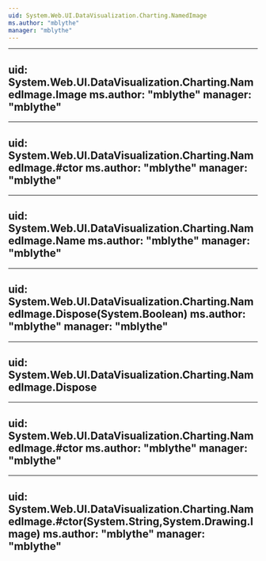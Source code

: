 ```yaml
---
uid: System.Web.UI.DataVisualization.Charting.NamedImage
ms.author: "mblythe"
manager: "mblythe"
---
```


---
uid: System.Web.UI.DataVisualization.Charting.NamedImage.Image
ms.author: "mblythe"
manager: "mblythe"
---

---
uid: System.Web.UI.DataVisualization.Charting.NamedImage.#ctor
ms.author: "mblythe"
manager: "mblythe"
---

---
uid: System.Web.UI.DataVisualization.Charting.NamedImage.Name
ms.author: "mblythe"
manager: "mblythe"
---

---
uid: System.Web.UI.DataVisualization.Charting.NamedImage.Dispose(System.Boolean)
ms.author: "mblythe"
manager: "mblythe"
---

---
uid: System.Web.UI.DataVisualization.Charting.NamedImage.Dispose
---

---
uid: System.Web.UI.DataVisualization.Charting.NamedImage.#ctor
ms.author: "mblythe"
manager: "mblythe"
---

---
uid: System.Web.UI.DataVisualization.Charting.NamedImage.#ctor(System.String,System.Drawing.Image)
ms.author: "mblythe"
manager: "mblythe"
---
